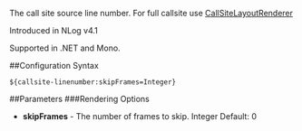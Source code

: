 The call site source line number. For full callsite use [CallSiteLayoutRenderer](Callsite-Layout-Renderer)

Introduced in NLog v4.1

Supported in .NET and Mono.

##Configuration Syntax
```
${callsite-linenumber:skipFrames=Integer}
```

##Parameters
###Rendering Options
* **skipFrames** - The number of frames to skip. Integer Default: 0